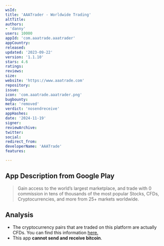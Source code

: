 ```yaml
---
wsId: 
title: 'AAATrader - Worldwide Trading'
altTitle: 
authors:
- 'danny'
users: 10000
appId: 'com.aaatrade.aaatrader'
appCountry: 
released: 
updated: '2023-09-22'
version: '1.1.10'
stars: 4.6
ratings: 
reviews: 
size: 
website: 'https://www.aaatrade.com'
repository: 
issue: 
icon: 'com.aaatrade.aaatrader.png'
bugbounty: 
meta: 'removed'
verdict: 'nosendreceive'
appHashes: 
date: '2024-11-19'
signer: 
reviewArchive: 
twitter: 
social: 
redirect_from: 
developerName: 'AAATrade'
features: 

---
```


## App Description from Google Play 

> Gain access to the world’s largest marketplace, and trade with 0 commission in tens of thousands of the most popular Stocks, CFDs, Cryptocurrencies, and more from 25+ markets worldwide.

## Analysis 

- The cryptocurrency pairs that are traded on this platform are actually CFDs. You can find this information [here.](https://www.aaatrade.com/products/cfd_products#cfd_cryptocurrencies)
- This app **cannot send and receive bitcoin**.
